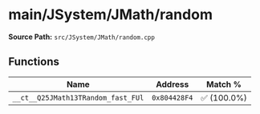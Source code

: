 # main/JSystem/JMath/random

**Source Path:** `src/JSystem/JMath/random.cpp`

## Functions

| Name | Address | Match % |
|------|---------|---------|
| `__ct__Q25JMath13TRandom_fast_FUl` | `0x804428F4` | :white_check_mark: (100.0%) |